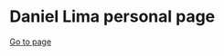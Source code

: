 # Daniel Lima personal page

<a href="https://daniellimadf.github.io" target="_blank">Go to page</a>